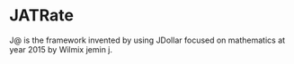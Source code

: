 # JATRate
 J@ is  the framework  invented by using JDollar  focused on mathematics at year 2015  by Wilmix jemin j.
